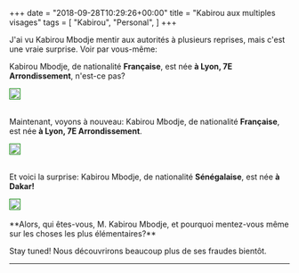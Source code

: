 +++
date = "2018-09-28T10:29:26+00:00"
title = "Kabirou aux multiples visages"
tags = [
    "Kabirou",
    "Personal",
]
+++

J'ai vu Kabirou Mbodje mentir aux autorités à plusieurs reprises, mais c'est une vraie surprise. Voir par vous-même:




Kabirou Mbodje, de nationalité **Française**, est née **à Lyon, 7E Arrondissement**, n'est-ce pas?


<p></p>
<div class="container" style="width:auto">
  <a target="blank" href="https://res.cloudinary.com/vincentstradic/image/upload/f_auto,q_auto/v1523977187/DMCA_review/Kabirou_passport_ca14jy.jpg">
    <img src="https://res.cloudinary.com/vincentstradic/image/upload/f_auto,q_auto/DMCA_review/v1523977187/Kabirou_passport_ca14jy.jpg"  style="padding:1px;border:thin solid green;max-width:100%">
  </a>
</div>

<!--more-->


<br>

Maintenant, voyons à nouveau: Kabirou Mbodje, de nationalité **Française**, est née **à Lyon, 7E Arrondissement**.


<p></p>
<div class="container" style="width:auto">
  <a target="blank" href="https://res.cloudinary.com/vincentstradic/image/upload/f_auto,q_auto/v1523977188/Kabirou_old_passport_wct6ij.jpg">
    <img src="https://res.cloudinary.com/vincentstradic/image/upload/f_auto,q_auto/v1523977188/Kabirou_old_passport_wct6ij.jpg"  style="padding:1px;border:thin solid green;max-width:100%">
  </a>
</div>


<br>

Et voici la surprise: Kabirou Mbodje, de nationalité **Sénégalaise**, est née **à Dakar!**

<p></p>
<div class="container" style="width:auto">
  <a target="blank" href="https://image.ibb.co/kTr92T/Screen_Shot_2018_07_07_at_12_31_58.jpg">
    <img src="https://image.ibb.co/kTr92T/Screen_Shot_2018_07_07_at_12_31_58.jpg"  style="padding:1px;border:thin solid green;max-width:100%">
  </a>
</div>
<br>
**Alors, qui êtes-vous, M. Kabirou Mbodje, et pourquoi mentez-vous même sur les choses les plus élémentaires?**

Stay tuned! Nous découvrirons beaucoup plus de ses fraudes bientôt.


<hr>
